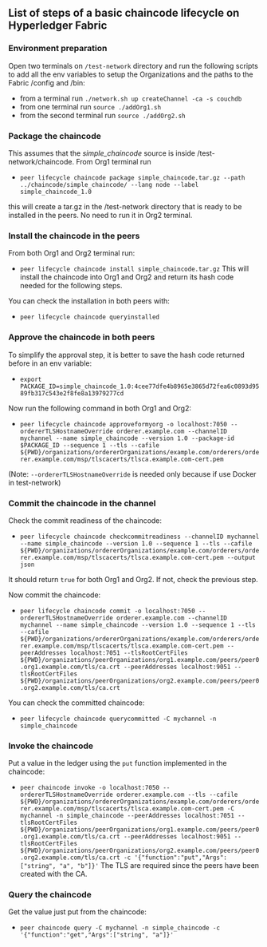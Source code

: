 ## List of steps of a basic chaincode lifecycle on Hyperledger Fabric
### Environment preparation
Open two terminals on `/test-network` directory and run the following scripts to add all the env variables to setup the Organizations and the paths to the Fabric /config and /bin:
- from a terminal run `./network.sh up createChannel -ca -s couchdb`
- from one terminal run `source ./addOrg1.sh`
- from the second terminal run `source ./addOrg2.sh`

### Package the chaincode
This assumes that the *simple_chaincode* source is inside /test-network/chaincode. 
From Org1 terminal run 
- `peer lifecycle chaincode package simple_chaincode.tar.gz --path ../chaincode/simple_chaincode/ --lang node --label simple_chaincode_1.0` 
 
this will create a tar.gz in the /test-network directory that is ready to be installed in the peers. No need to run it in Org2 terminal.

### Install the chaincode in the peers
From both Org1 and Org2 terminal run:
- `peer lifecycle chaincode install simple_chaincode.tar.gz` 
This will install the chaincode into Org1 and Org2 and return its hash code needed for the following steps.

You can check the installation in both peers with:
- `peer lifecycle chaincode queryinstalled`

### Approve the chaincode in both peers
To simplify the approval step, it is better to save the hash code returned before in an env variable: 

- `export PACKAGE_ID=simple_chaincode_1.0:4cee77dfe4b8965e3865d72fea6c0893d9589fb317c543e2f8fe8a13979277cd`

Now run the following command in both Org1 and Org2:
- `peer lifecycle chaincode approveformyorg -o localhost:7050 --ordererTLSHostnameOverride orderer.example.com --channelID mychannel --name simple_chaincode --version 1.0 --package-id $PACKAGE_ID --sequence 1 --tls --cafile ${PWD}/organizations/ordererOrganizations/example.com/orderers/orderer.example.com/msp/tlscacerts/tlsca.example.com-cert.pem` 

(Note: `--ordererTLSHostnameOverride` is needed only because if use Docker in test-network)

### Commit the chaincode in the channel
Check the commit readiness of the chaincode:
- `peer lifecycle chaincode checkcommitreadiness --channelID mychannel --name simple_chaincode --version 1.0 --sequence 1 --tls --cafile ${PWD}/organizations/ordererOrganizations/example.com/orderers/orderer.example.com/msp/tlscacerts/tlsca.example.com-cert.pem --output json`

It should return `true` for both Org1 and Org2. If not, check the previous step.

Now commit the chaincode:

- `peer lifecycle chaincode commit -o localhost:7050 --ordererTLSHostnameOverride orderer.example.com --channelID mychannel --name simple_chaincode --version 1.0 --sequence 1 --tls --cafile ${PWD}/organizations/ordererOrganizations/example.com/orderers/orderer.example.com/msp/tlscacerts/tlsca.example.com-cert.pem --peerAddresses localhost:7051 --tlsRootCertFiles ${PWD}/organizations/peerOrganizations/org1.example.com/peers/peer0.org1.example.com/tls/ca.crt --peerAddresses localhost:9051 --tlsRootCertFiles ${PWD}/organizations/peerOrganizations/org2.example.com/peers/peer0.org2.example.com/tls/ca.crt`

You can check the committed chaincode:
- `peer lifecycle chaincode querycommitted -C mychannel -n simple_chaincode`

### Invoke the chaincode
Put a value in the ledger using the `put` function implemented in the chaincode:
- `peer chaincode invoke -o localhost:7050 --ordererTLSHostnameOverride orderer.example.com --tls --cafile ${PWD}/organizations/ordererOrganizations/example.com/orderers/orderer.example.com/msp/tlscacerts/tlsca.example.com-cert.pem -C mychannel -n simple_chaincode --peerAddresses localhost:7051 --tlsRootCertFiles ${PWD}/organizations/peerOrganizations/org1.example.com/peers/peer0.org1.example.com/tls/ca.crt --peerAddresses localhost:9051 --tlsRootCertFiles ${PWD}/organizations/peerOrganizations/org2.example.com/peers/peer0.org2.example.com/tls/ca.crt -c '{"function":"put","Args":["string", "a", "b"]}'`
The TLS are required since the peers have been created with the CA.

### Query the chaincode
Get the value just put from the chaincode:
- `peer chaincode query -C mychannel -n simple_chaincode -c '{"function":"get","Args":["string", "a"]}'`